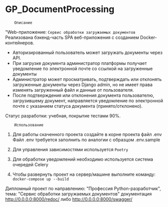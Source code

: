 # GP_DocumentProcessing

        Описание

"Web-приложение: `Сервис обработки загружаемых документов` 
Реализована бэкенд-часть SPA веб-приложения с созданием Docker-контейнеров.

- Авторизированный пользователь может загружать документы через API.
- При загрузке документа администратор платформы получает уведомление по электронной почте 
со ссылкой на загруженные документы
- Администратор может просматривать, подтверждать или отклонять загруженные документы через Django admin,
но не имеет права изменять загруженный файл и данные от пользователя.
- После подтверждения или отклонения документа пользователю, загрузившему документ, 
направляется уведомление по электронной почте с указанием статуса документа (принято/отклонено).

Статус разработки: учебная, покрытие тестами 90%.

        Использование

1. Для работы скаченного проекта создайте в корне проекта файл .env
Файл .env требуется заполнить по аналогии с образцом .env.sample

2. Для управления зависимостями используется `Poetry`

3. Для обработки уведомлений необходимо используется система очередей Celery

4. Чтобы развернуть проект на сервер/машине выполните команду:
    `docker-compose up --build`


Дипломный проект по направлению: "Профессия Python-разработчик", 
тема: "Сервис обработки загружаемых документов"
документация http://0.0.0.0:8000/redoc/ либо http://0.0.0.0:8000/swagger/
